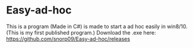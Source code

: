 # Easy-ad-hoc
This is a program (Made in C#) is made to start a ad hoc easily in win8/10. (This is my first published program.)
Download the .exe here: https://github.com/snorp09/Easy-ad-hoc/releases
